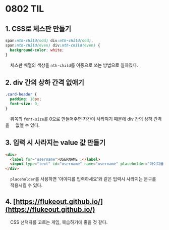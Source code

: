 # 0802 TIL

## 1. CSS로 체스판 만들기

```css
span:nth-child(odd) div:nth-child(odd),
span:nth-child(even) div:nth-child(even) {
  background-color: white;
}
```

    체스판 배열의 색상을 `nth-child`를 이중으로 쓰는 방법으로 칠하였다.

## 2. div 간의 상하 간격 없애기

```css
.card-header {
  padding: 18px;
  font-size: 0;
}
```

    위쪽의 `font-size`를 0으로 만들어주면 자간이 사라져기 때문에 div 간의 상하 간격을             없앨 수 있다.

## 3. 입력 시 사라지는 value 값 만들기

```html
<div>
  <label for="username">USERNAME :</label>
  <input type="text" id="username" name="username" placeholder="아이디를 입력해주세요" autofocus>
</div>
```

    `placeholder`를 사용하면 '아이디를 입력하세요'와 같은 입력시 사라지는 문구를               적용시킬 수 있다.

## 4. [https://flukeout.github.io/](https://flukeout.github.io/)

    CSS 선택자를 고르는 게임, 복습하기에 좋을 것 같다.
